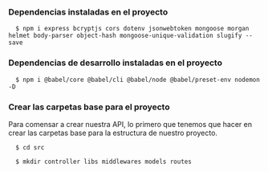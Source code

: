 ### Dependencias instaladas en el proyecto

~~~
  $ npm i express bcryptjs cors dotenv jsonwebtoken mongoose morgan helmet body-parser object-hash mongoose-unique-validation slugify --save
~~~

### Dependencias de desarrollo instaladas en el proyecto

~~~
  $ npm i @babel/core @babel/cli @babel/node @babel/preset-env nodemon -D
~~~

### Crear las carpetas base para el proyecto

Para comensar a crear nuestra API, lo primero que tenemos que hacer en crear las carpetas base para la estructura de nuestro proyecto.

~~~
  $ cd src
~~~

~~~
  $ mkdir controller libs middlewares models routes
~~~